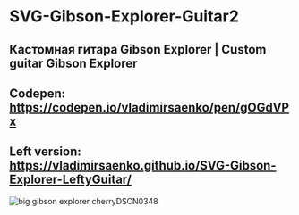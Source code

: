 # SVG-Gibson-Explorer-Guitar2

## Кастомная гитара Gibson Explorer | Custom guitar Gibson Explorer

## Codepen: https://codepen.io/vladimirsaenko/pen/gOGdVPx

## Left version: https://vladimirsaenko.github.io/SVG-Gibson-Explorer-LeftyGuitar/

![big gibson explorer cherryDSCN0348](https://user-images.githubusercontent.com/56477695/152646145-5df17f5d-2e5a-49b8-b732-4bceaaf150ee.jpg)

